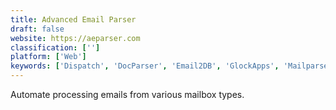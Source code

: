 ```yaml
---
title: Advanced Email Parser
draft: false 
website: https://aeparser.com
classification: ['']
platform: ['Web']
keywords: ['Dispatch', 'DocParser', 'Email2DB', 'GlockApps', 'Mailparser', 'Octoparse', 'Parserr']
---
```

Automate processing emails from various mailbox types.